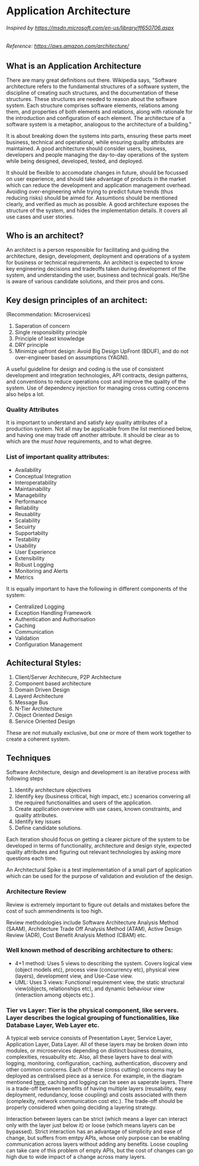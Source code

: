 # Application Architecture


###### Inspired by https://msdn.microsoft.com/en-us/library/ff650706.aspx
###### Reference: https://aws.amazon.com/architecture/

## What is an Application Architecture

There are many great definitions out there. Wikipedia says, "Software architecture refers to the fundamental structures of a software system, the discipline of creating such structures, and the documentation of these structures. These structures are needed to reason about the software system. Each structure comprises software elements, relations among them, and properties of both elements and relations, along with rationale for the introduction and configuration of each element. The architecture of a software system is a metaphor, analogous to the architecture of a building."

It is about breaking down the systems into parts, ensuring these parts meet business, technical and operational, while ensuring quality attributes are maintained. A good architecture should consider users, business, developers and people managing the day-to-day operations of the system while being designed, developed, tested, and deployed.

It should be flexible to accomodate changes in future, should be focussed on user experience, and should take advantage of products in the market which can reduce the development and application management overhead. Avoiding over-engineering while trying to predict future trends (thus reducing risks) should be aimed for. Assumtions should be mentioned clearly, and verified as much as possible. A good architecture exposes the structure of the system, and hides the implementation details. It covers all use cases and user stories.

## Who is an architect?

An architect is a person responsible for facilitating and guiding the architecture, design, development, deployment and operations of a system for business or technical requirements. An architect is expected to know key engineering decisions and tradeoffs taken during development of the system, and understanding the user, business and technical goals. He/She is aware of various candidate solutions, and their pros and cons.

## Key design principles of an architect:

(Recommendation: Microservices)

1. Saperation of concern
2. Single responsibility principle
3. Principle of least knowledge
4. DRY principle
5. Minimize upfront design: Avoid Big Design UpFront (BDUF), and do not over-engineer based on assumptions (YAGNI).

A useful guideline for design and coding is the use of consistent development and integration technologies, API contracts, design patterns, and conventions to reduce operations cost and improve the quality of the system. Use of dependency injection for managing cross cutting concerns also helps a lot.

### Quality Attributes

It is important to understand and satisfy *key* quality attributes of a production system. Not all may be applicable from the list mentioned below, and having one may trade off another attribute. It should be clear as to which are the *must have* requirements, and to what degree.

### List of important quality attributes:

- Availability
- Conceptual Integration
- Interoperatability
- Maintainability
- Managebility
- Performance
- Reliability
- Reusablity
- Scalability
- Secuirty
- Supportabilty
- Testability
- Usability
- User Experience
- Extensibility
- Robust Logging
- Monitoring and Alerts
- Metrics

It is equally important to have the following in different components of the system:

- Centralized Logging
- Exception Handling Framework
- Authentication and Authorisation
- Caching
- Communication
- Validation
- Configuration Management

## Achitectural Styles:

1. Client/Server Architecure, P2P Architecture
2. Component based architecture
3. Domain Driven Design
4. Layerd Architecture
5. Message Bus
6. N-Tier Architecture
7. Object Oriented Design
8. Service Oriented Design

These are not mutually exclusive, but one or more of them work together to create a coherent system.

## Techniques

Software Architecture, design and development is an iterative process with following steps

1. Identify architecture objectives
2. Identify key (business critical, high impact, etc.) scenarios convering all the required functionalities and users of the application.
3. Create application overview with use cases, known constraints, and quality attributes.
4. Identify key issues
5. Define candidate solutions.

Each iteration should focus on getting a clearer picture of the system to be developed in terms of functionality, architecture and design style, expected quality attributes and figuring out relevant technologies by asking more questions each time.

An Architectural Spike is a test implementation of a small part of application which can be used for the purpose of validation and evolution of the design.

### Architecture Review

Review is extremely important to figure out details and mistakes before the cost of such ammendments is too high.

Review methodologies include Software Architecture Analysis Method (SAAM), Architecture Trade Off Analysis Method (ATAM), Active Design Review (ADR), Cost Benefit Analysis Method (CBAM) etc.

### Well known method of describing architecture to others:

- 4+1 method: Uses 5 views to describing the system. Covers logical view (object models etc), process view (concurrency etc), physical view (layers), development view, and Use-Case view.
- UML: Uses 3 views: Functional requirement view, the static structural view(objects, relationships etc), and dynamic behaviour view (interaction among objects etc.).

### Tier vs Layer: Tier is the physical component, like servers. Layer describes the logical grouping of functionalities, like Database Layer, Web Layer etc.

A typical web service consists of Presentation Layer, Service Layer, Application Layer, Data Layer. All of these layers may be broken down into modules, or microservices depending on distinct business domains, complexities, resuabulity etc. Also, all these layers have to deal with logging, monitoring, configuration, caching, authentication, discovery and other common concerns. Each of these (cross cutting) concerns may be deployed as centralised piece as a service. For example, in the diagram mentioned [here](http://media.amazonwebservices.com/architecturecenter/AWS_ac_ra_ecommerce_webfrontend_14.pdf), caching and logging can be seen as saperate layers. There is a trade-off between benefits of having multiple layers (reusability, easy deployment, redundancy, loose coupling) and costs associated with them (complexity, network communication cost etc.). The trade-off should be properly considered when going deciding a layering strategy.

Interaction between layers can be strict (which means a layer can interact only with the layer just below it) or loose (which means layers can be bypassed). Strict interaction has an advantage of simplicity and ease of change, but suffers from emtpy APIs, whose only purpose can be enabling communication across layers without adding any benefits. Loose coupling can take care of this problem of empty APIs, but the cost of changes can go high due to wide impact of a change across many layers.
